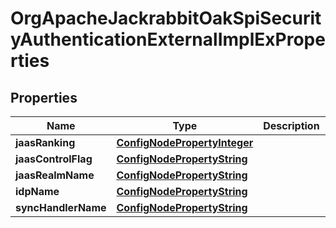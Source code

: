 

# OrgApacheJackrabbitOakSpiSecurityAuthenticationExternalImplExProperties

## Properties

Name | Type | Description | Notes
------------ | ------------- | ------------- | -------------
**jaasRanking** | [**ConfigNodePropertyInteger**](ConfigNodePropertyInteger.md) |  |  [optional]
**jaasControlFlag** | [**ConfigNodePropertyString**](ConfigNodePropertyString.md) |  |  [optional]
**jaasRealmName** | [**ConfigNodePropertyString**](ConfigNodePropertyString.md) |  |  [optional]
**idpName** | [**ConfigNodePropertyString**](ConfigNodePropertyString.md) |  |  [optional]
**syncHandlerName** | [**ConfigNodePropertyString**](ConfigNodePropertyString.md) |  |  [optional]



